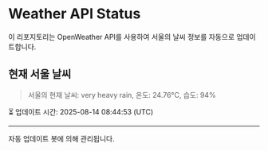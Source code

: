 
# Weather API Status

이 리포지토리는 OpenWeather API를 사용하여 서울의 날씨 정보를 자동으로 업데이트합니다.

## 현재 서울 날씨
> 서울의 현재 날씨: very heavy rain, 온도: 24.76°C, 습도: 94%

⏳ 업데이트 시간: 2025-08-14 08:44:53 (UTC)

---
자동 업데이트 봇에 의해 관리됩니다.
